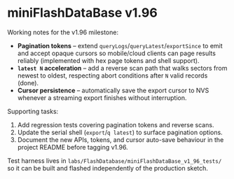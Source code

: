 # miniFlashDataBase v1.96

Working notes for the v1.96 milestone:

- **Pagination tokens** – extend `queryLogs`/`queryLatest`/`exportSince` to emit
  and accept opaque cursors so mobile/cloud clients can page results reliably
  (implemented with hex page tokens and shell support).
- **`latest N` acceleration** – add a reverse scan path that walks sectors from
  newest to oldest, respecting abort conditions after `N` valid records (done).
- **Cursor persistence** – automatically save the export cursor to NVS whenever
  a streaming export finishes without interruption.

Supporting tasks:

1. Add regression tests covering pagination tokens and reverse scans.
2. Update the serial shell (`export`/`q latest`) to surface pagination options.
3. Document the new APIs, tokens, and cursor auto-save behaviour in the project README before tagging v1.96.

Test harness lives in `labs/FlashDatabase/miniFlashDataBase_v1_96_tests/` so it can be
built and flashed independently of the production sketch.
